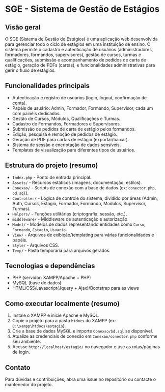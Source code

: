 # SGE - Sistema de Gestão de Estágios

## Visão geral
O SGE (Sistema de Gestão de Estágios) é uma aplicação web desenvolvida para gerenciar todo o ciclo de estágios em uma instituição de ensino. O sistema permite o cadastro e autenticação de usuários (administradores, formadores, formandos, supervisores), gestão de cursos, turmas e qualificações, submissão e acompanhamento de pedidos de carta de estágio, geração de PDFs (cartas), e funcionalidades administrativas para gerir o fluxo de estágios.

## Funcionalidades principais
- Autenticação e registro de usuários (login, logout, confirmação de conta).
- Papéis de usuário: Admin, Formador, Formando, Supervisor, cada um com painéis dedicados.
- Gestão de Cursos, Módulos, Qualificações e Turmas.
- Cadastro de Formandos, Formadores e Supervisores.
- Submissão de pedidos de carta de estágio pelos formandos.
- Edição, pesquisa e remoção de pedidos de estágio.
- Geração de PDF para cartas de estágio (exportar/baixar).
- Sistema de sessão e encriptação de dados sensíveis.
- Templates de visualização para diferentes tipos de usuários.

## Estrutura do projeto (resumo)
- `Index.php` - Ponto de entrada principal.
- `Assets/` - Recursos estáticos (imagens, documentação, estilos).
- `Conexao/` - Scripts de conexão com a base de dados (ex: `conector.php`, `bd.sql`).
- `Controller/` - Lógica de controle do sistema, dividido por áreas (Admin, Auth, Cursos, Estagio, Formador, Formando, Modulos, Supervisor, Turmas).
- `Helpers/` - Funções utilitárias (criptografia, sessão, etc.).
- `middleware/` - Middleware de autenticação e autorização.
- `Model/` - Modelos de dados representando entidades como `Curso`, `Formando`, `Estagio`, `Usuario`.
- `View/` - Arquivos de exibição/templating para várias funcionalidades e papéis.
- `Style/` - Arquivos CSS.
- `Temp/` - Pasta temporária para arquivos gerados.

## Tecnologias e dependências
- PHP (servidor: XAMPP/Apache + PHP)
- MySQL (base de dados)
- HTML/CSS/Javascript(Jquery + Ajax)/Bootstrap para as views

## Como executar localmente (resumo)
1. Instale o XAMPP e inicie Apache e MySQL.
2. Copie o projeto para a pasta `htdocs` do XAMPP (ex: `C:\xampp\htdocs\estagio`).
3. Crie a base de dados MySQL e importe `Conexao/bd.sql` se disponível.
4. Atualize as credenciais de conexão em `Conexao/conector.php` conforme seu ambiente.
5. Acesse `http://localhost/estagio/` no navegador e use as rotas/páginas de login.

## Contato
Para dúvidas e contribuições, abra uma issue no repositório ou contacte o mantenedor do projeto.
